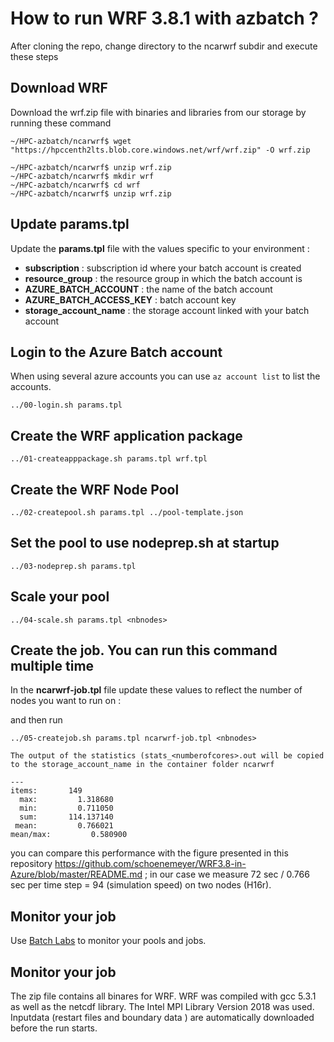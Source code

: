 # How to run WRF 3.8.1 with azbatch ?

After cloning the repo, change directory to the ncarwrf subdir and execute these steps

## Download WRF

Download the wrf.zip file with binaries and libraries from our storage by running these command

    ~/HPC-azbatch/ncarwrf$ wget "https://hpccenth2lts.blob.core.windows.net/wrf/wrf.zip" -O wrf.zip
    
    ~/HPC-azbatch/ncarwrf$ unzip wrf.zip
    ~/HPC-azbatch/ncarwrf$ mkdir wrf 
    ~/HPC-azbatch/ncarwrf$ cd wrf
    ~/HPC-azbatch/ncarwrf$ unzip wrf.zip

## Update **params.tpl**
Update the **params.tpl** file with the values specific to your environment :

* **subscription** : subscription id where your batch account is created
* **resource_group** : the resource group in which the batch account is 
* **AZURE_BATCH_ACCOUNT** : the name of the batch account
* **AZURE_BATCH_ACCESS_KEY** : batch account key
* **storage_account_name** : the storage account linked with your batch account



## Login to the Azure Batch account
When using several azure accounts you can use `az account list` to list the accounts.

    ../00-login.sh params.tpl


## Create the WRF application package


    ../01-createapppackage.sh params.tpl wrf.tpl


## Create the WRF Node Pool

    ../02-createpool.sh params.tpl ../pool-template.json


## Set the pool to use nodeprep.sh at startup

    ../03-nodeprep.sh params.tpl

## Scale your pool

    ../04-scale.sh params.tpl <nbnodes>


## Create the job. You can run this command multiple time

In the __ncarwrf-job.tpl__ file update these values to reflect the number of nodes you want to run on :



and then run


    ../05-createjob.sh params.tpl ncarwrf-job.tpl <nbnodes>
    
    The output of the statistics (stats_<numberofcores>.out will be copied to the storage_account_name in the container folder ncarwrf
    
    ---
    items:       149
      max:         1.318680
      min:         0.711050
      sum:       114.137140
     mean:         0.766021
    mean/max:         0.580900
you can compare this performance with the figure presented in this repository https://github.com/schoenemeyer/WRF3.8-in-Azure/blob/master/README.md ; in our case we measure 72 sec / 0.766 sec per time step = 94 (simulation speed) on two nodes (H16r).

## Monitor your job

Use [Batch Labs](https://azure.github.io/BatchLabs/) to monitor your pools and jobs. 

## Monitor your job

The zip file contains all binares for WRF. WRF was compiled with gcc 5.3.1 as well as the netcdf library. The Intel MPI Library Version 2018 was used. Inputdata (restart files and boundary data ) are automatically downloaded before the run starts.


